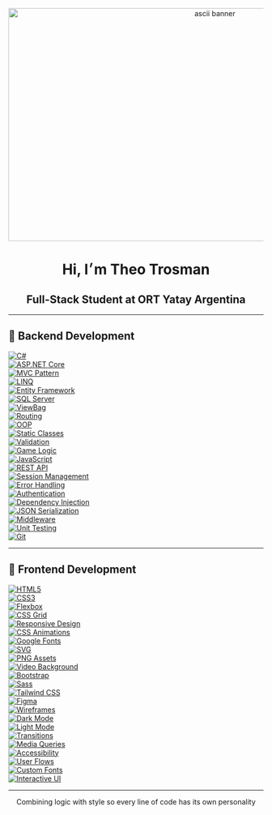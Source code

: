 <p align="center">
  <img src="https://github.com/user-attachments/assets/48115123-c67e-49ce-8685-3c1b0181d4e7" width="800" height="460" alt="ascii banner"/>
</p>

<h1 align="center">Hi, I׳m Theo Trosman</h1>
<h2 align="center">Full-Stack Student at ORT Yatay Argentina</h2> 

--- 

## 🧠 Backend Development

[![C#](https://img.shields.io/badge/C%23-cfc5b2?style=for-the-badge&logo=csharp&logoColor=87cfe5)]()  
[![ASP.NET Core](https://img.shields.io/badge/ASP.NET%20Core-e5dcb6?style=for-the-badge&logo=dotnet&logoColor=79c7e8)]()  
[![MVC Pattern](https://img.shields.io/badge/MVC-cfc5b2?style=for-the-badge&logo=visualstudiocode&logoColor=87cfe5)]()  
[![LINQ](https://img.shields.io/badge/LINQ-e5dcb6?style=for-the-badge&logo=codewars&logoColor=79c7e8)]()  
[![Entity Framework](https://img.shields.io/badge/Entity%20Framework-cfc5b2?style=for-the-badge&logo=dotnet&logoColor=87cfe5)]()  
[![SQL Server](https://img.shields.io/badge/SQL%20Server-e5dcb6?style=for-the-badge&logo=microsoftsqlserver&logoColor=79c7e8)]()  
[![ViewBag](https://img.shields.io/badge/ViewBag-cfc5b2?style=for-the-badge&logo=data&logoColor=87cfe5)]()  
[![Routing](https://img.shields.io/badge/Routing-e5dcb6?style=for-the-badge&logo=github&logoColor=79c7e8)]()  
[![OOP](https://img.shields.io/badge/OOP-cfc5b2?style=for-the-badge&logo=abstract&logoColor=87cfe5)]()  
[![Static Classes](https://img.shields.io/badge/Static%20Classes-e5dcb6?style=for-the-badge&logo=circle&logoColor=79c7e8)]()  
[![Validation](https://img.shields.io/badge/Validation-cfc5b2?style=for-the-badge&logo=check&logoColor=87cfe5)]()  
[![Game Logic](https://img.shields.io/badge/Game%20Logic-e5dcb6?style=for-the-badge&logo=joystick&logoColor=79c7e8)]()  
[![JavaScript](https://img.shields.io/badge/JavaScript-cfc5b2?style=for-the-badge&logo=javascript&logoColor=87cfe5)]()  
[![REST API](https://img.shields.io/badge/REST%20API-e5dcb6?style=for-the-badge&logo=cloud&logoColor=79c7e8)]()  
[![Session Management](https://img.shields.io/badge/Session%20Management-cfc5b2?style=for-the-badge&logo=session&logoColor=87cfe5)]()  
[![Error Handling](https://img.shields.io/badge/Error%20Handling-e5dcb6?style=for-the-badge&logo=bug&logoColor=79c7e8)]()  
[![Authentication](https://img.shields.io/badge/Authentication-cfc5b2?style=for-the-badge&logo=unlock&logoColor=87cfe5)]()  
[![Dependency Injection](https://img.shields.io/badge/Dependency%20Injection-e5dcb6?style=for-the-badge&logo=syringe&logoColor=79c7e8)]()  
[![JSON Serialization](https://img.shields.io/badge/JSON%20Serialization-cfc5b2?style=for-the-badge&logo=json&logoColor=87cfe5)]()  
[![Middleware](https://img.shields.io/badge/Middleware-e5dcb6?style=for-the-badge&logo=microsoft&logoColor=79c7e8)]()  
[![Unit Testing](https://img.shields.io/badge/Unit%20Testing-cfc5b2?style=for-the-badge&logo=testtube&logoColor=87cfe5)]()  
[![Git](https://img.shields.io/badge/Git-e5dcb6?style=for-the-badge&logo=git&logoColor=79c7e8)]()

---

## 🎨 Frontend Development

[![HTML5](https://img.shields.io/badge/HTML5-cfc5b2?style=for-the-badge&logo=html5&logoColor=87cfe5)]()  
[![CSS3](https://img.shields.io/badge/CSS3-e5dcb6?style=for-the-badge&logo=css3&logoColor=79c7e8)]()  
[![Flexbox](https://img.shields.io/badge/Flexbox-cfc5b2?style=for-the-badge&logo=css3&logoColor=87cfe5)]()  
[![CSS Grid](https://img.shields.io/badge/CSS%20Grid-e5dcb6?style=for-the-badge&logo=csswizardry&logoColor=79c7e8)]()  
[![Responsive Design](https://img.shields.io/badge/Responsive%20Design-cfc5b2?style=for-the-badge&logo=responsive&logoColor=87cfe5)]()  
[![CSS Animations](https://img.shields.io/badge/CSS%20Animations-e5dcb6?style=for-the-badge&logo=css3&logoColor=79c7e8)]()  
[![Google Fonts](https://img.shields.io/badge/Google%20Fonts-cfc5b2?style=for-the-badge&logo=google&logoColor=87cfe5)]()  
[![SVG](https://img.shields.io/badge/SVG-e5dcb6?style=for-the-badge&logo=svg&logoColor=79c7e8)]()  
[![PNG Assets](https://img.shields.io/badge/PNG-cfc5b2?style=for-the-badge&logo=file-image&logoColor=87cfe5)]()  
[![Video Background](https://img.shields.io/badge/Video%20Background-e5dcb6?style=for-the-badge&logo=video&logoColor=79c7e8)]()  
[![Bootstrap](https://img.shields.io/badge/Bootstrap-cfc5b2?style=for-the-badge&logo=bootstrap&logoColor=87cfe5)]()  
[![Sass](https://img.shields.io/badge/Sass-e5dcb6?style=for-the-badge&logo=sass&logoColor=79c7e8)]()  
[![Tailwind CSS](https://img.shields.io/badge/TailwindCSS-cfc5b2?style=for-the-badge&logo=tailwindcss&logoColor=87cfe5)]()  
[![Figma](https://img.shields.io/badge/Figma-e5dcb6?style=for-the-badge&logo=figma&logoColor=79c7e8)]()  
[![Wireframes](https://img.shields.io/badge/Wireframes-cfc5b2?style=for-the-badge&logo=simpleicons&logoColor=87cfe5)]()  
[![Dark Mode](https://img.shields.io/badge/Dark%20Mode-e5dcb6?style=for-the-badge&logo=moon&logoColor=79c7e8)]()  
[![Light Mode](https://img.shields.io/badge/Light%20Mode-cfc5b2?style=for-the-badge&logo=sun&logoColor=87cfe5)]()  
[![Transitions](https://img.shields.io/badge/Transitions-e5dcb6?style=for-the-badge&logo=transition&logoColor=79c7e8)]()  
[![Media Queries](https://img.shields.io/badge/Media%20Queries-cfc5b2?style=for-the-badge&logo=css3&logoColor=87cfe5)]()  
[![Accessibility](https://img.shields.io/badge/Accessibility-e5dcb6?style=for-the-badge&logo=accessibility&logoColor=79c7e8)]()  
[![User Flows](https://img.shields.io/badge/User%20Flows-cfc5b2?style=for-the-badge&logo=user&logoColor=87cfe5)]()  
[![Custom Fonts](https://img.shields.io/badge/Custom%20Fonts-e5dcb6?style=for-the-badge&logo=font&logoColor=79c7e8)]()  
[![Interactive UI](https://img.shields.io/badge/Interactive%20UI-cfc5b2?style=for-the-badge&logo=interactive&logoColor=87cfe5)]()

---

<p align="center">
Combining logic with style so every line of code has its own personality
</p>
